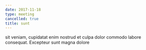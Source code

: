 ```yaml
---
date: 2017-11-18
type: meeting
cancelled: true
title: sunt
---
```

sit veniam, cupidatat enim nostrud et culpa dolor commodo labore consequat. Excepteur sunt magna dolore